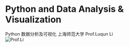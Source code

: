 # Python and Data Analysis & Visualization
 Python 数据分析及可视化
 上海师范大学  Prof.Luqun Li  
 ![Prof.Li](http://xxjd.shnu.edu.cn/_upload/article/images/21/a5/f475fd014885a3430dff3758d703/4c9f1af4-2988-4506-ac77-0b3036da3394.jpg)
